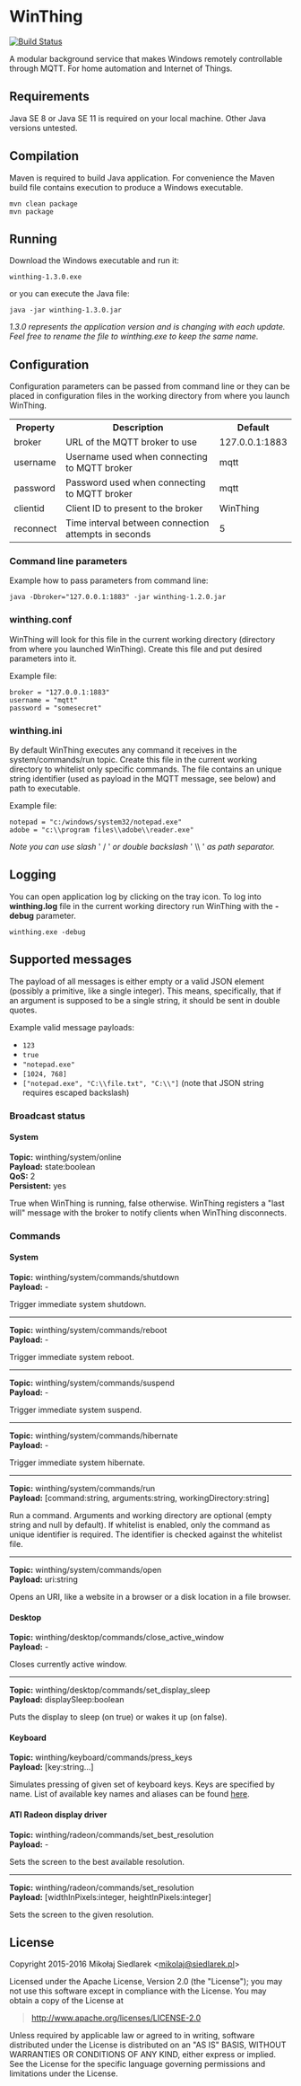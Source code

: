 # WinThing

[![Build Status](https://travis-ci.org/mghaan/winthing.svg?branch=master)](https://travis-ci.org/mghaan/winthing)

A modular background service that makes Windows remotely controllable through MQTT. For home automation and Internet of Things.

## Requirements

Java SE 8 or Java SE 11 is required on your local machine. Other Java versions untested.<br>

## Compilation

Maven is required to build Java application. For convenience the Maven build file contains execution to produce a Windows executable.  

    mvn clean package
    mvn package

## Running

Download the Windows executable and run it: 

	winthing-1.3.0.exe
	
or you can execute the Java file:

    java -jar winthing-1.3.0.jar
    
*1.3.0 represents the application version and is changing with each update. Feel free to rename the file to winthing.exe to keep the same name.*

## Configuration

Configuration parameters can be passed from command line or they can be placed in configuration files in the working directory from where you launch WinThing.

<table>
<tr><th>Property</th><th>Description</th><th>Default</th>
<tr><td>broker</td><td>URL of the MQTT broker to use</td><td>127.0.0.1:1883</td></tr>
<tr><td>username</td><td>Username used when connecting to MQTT broker</td><td>mqtt</td></tr>
<tr><td>password</td><td>Password used when connecting to MQTT broker</td><td>mqtt</td></tr>
<tr><td>clientid</td><td>Client ID to present to the broker</td><td>WinThing</td></tr>
<tr><td>reconnect</td><td>Time interval between connection attempts in seconds</td><td>5</td></tr>
</table>

### Command line parameters

Example how to pass parameters from command line:

	java -Dbroker="127.0.0.1:1883" -jar winthing-1.2.0.jar

### winthing.conf

WinThing will look for this file in the current working directory (directory from where you launched WinThing). Create this file and put desired parameters into it.

Example file:

	broker = "127.0.0.1:1883"
	username = "mqtt"
	password = "somesecret"
	
### winthing.ini

By default WinThing executes any command it receives in the system/commands/run topic. Create this file in the current working directory to whitelist only specific commands. The file contains an unique string identifier (used as payload in the MQTT message, see below) and path to executable.

Example file:

	notepad = "c:/windows/system32/notepad.exe"
	adobe = "c:\\program files\\adobe\\reader.exe"
	
*Note you can use slash* ' / ' *or double backslash* ' \\\\ ' *as path separator.*
	
## Logging

You can open application log by clicking on the tray icon. To log into **winthing.log** file in the current working directory run WinThing with the **-debug** parameter.

	winthing.exe -debug

## Supported messages

The payload of all messages is either empty or a valid JSON element (possibly a primitive, like a single integer). This means, specifically, that if an argument is supposed to be a single string, it should be sent in double quotes.

Example valid message payloads:

* `123`
* `true`
* `"notepad.exe"`
* `[1024, 768]`
* `["notepad.exe", "C:\\file.txt", "C:\\"]` (note that JSON string requires escaped backslash)

### Broadcast status

#### System

**Topic:** winthing/system/online<br>
**Payload:** state:boolean<br>
**QoS:** 2<br>
 **Persistent:** yes<br>
 
True when WinThing is running, false otherwise. WinThing registers a "last will" message with the broker to notify clients when WinThing disconnects.

### Commands

#### System

**Topic:** winthing/system/commands/shutdown<br>
**Payload:** -

Trigger immediate system shutdown.

---

**Topic:** winthing/system/commands/reboot<br>
**Payload:** -

Trigger immediate system reboot.

---

**Topic:** winthing/system/commands/suspend<br>
**Payload:** -

Trigger immediate system suspend.

---

**Topic:** winthing/system/commands/hibernate<br> 
**Payload:** -

Trigger immediate system hibernate.

---

**Topic:** winthing/system/commands/run<br>
**Payload:** [command:string, arguments:string, workingDirectory:string]

Run a command. Arguments and working directory are optional (empty string and null by default). If whitelist is enabled, only the command as unique identifier is required. The identifier is checked against the whitelist file.

---

**Topic:** winthing/system/commands/open<br>
**Payload:** uri:string

Opens an URI, like a website in a browser or a disk location in a file browser.

#### Desktop

**Topic:** winthing/desktop/commands/close_active_window<br>
**Payload:** -

Closes currently active window.

---

**Topic:** winthing/desktop/commands/set_display_sleep<br>
**Payload:** displaySleep:boolean

Puts the display to sleep (on true) or wakes it up (on false).

#### Keyboard

**Topic:** winthing/keyboard/commands/press_keys<br>
**Payload:** [key:string...]

Simulates pressing of given set of keyboard keys. Keys are specified by name. List of available key names and aliases can be found [here](src/main/java/com/fatico/winthing/windows/input/KeyboardKey.java).

#### ATI Radeon display driver

**Topic:** winthing/radeon/commands/set_best_resolution<br>
**Payload:** -

Sets the screen to the best available resolution.

---

**Topic:** winthing/radeon/commands/set_resolution<br>
**Payload:** [widthInPixels:integer, heightInPixels:integer]

Sets the screen to the given resolution.

## License

Copyright 2015-2016 Mikołaj Siedlarek &lt;mikolaj@siedlarek.pl&gt;

Licensed under the Apache License, Version 2.0 (the "License");
you may not use this software except in compliance with the License.
You may obtain a copy of the License at

> http://www.apache.org/licenses/LICENSE-2.0

Unless required by applicable law or agreed to in writing, software
distributed under the License is distributed on an "AS IS" BASIS,
WITHOUT WARRANTIES OR CONDITIONS OF ANY KIND, either express or implied.
See the License for the specific language governing permissions and
limitations under the License.
